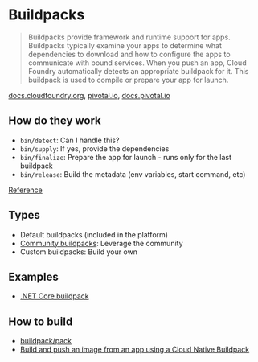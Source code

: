 # Buildpacks

> Buildpacks provide framework and runtime support for apps.
> Buildpacks typically examine your apps to determine what dependencies to download and how to configure the apps to communicate with bound services.
> When you push an app, Cloud Foundry automatically detects an appropriate buildpack for it.
> This buildpack is used to compile or prepare your app for launch.

[docs.cloudfoundry.org](https://docs.cloudfoundry.org/buildpacks/), [pivotal.io](https://pivotal.io/platform/pcf-components/buildpacks), [docs.pivotal.io](https://docs.pivotal.io/pivotalcf/2-6/buildpacks/)

## How do they work

- `bin/detect`: Can I handle this?
- `bin/supply`: If yes, provide the dependencies
- `bin/finalize`: Prepare the app for launch - runs only for the last buildpack
- `bin/release`: Build the metadata (env variables, start command, etc)

[Reference](https://basics-workshop.cloudfoundry.org/slides/#/38)

## Types

- Default buildpacks (included in the platform)
- [Community buildpacks](https://github.com/cloudfoundry-community/cf-docs-contrib/wiki/Buildpacks): Leverage the community
- Custom buildpacks: Build your own

## Examples

- [.NET Core buildpack](https://github.com/cloudfoundry/dotnet-core-buildpack)

## How to build

- [buildpack/pack](https://github.com/buildpack/pack)
- [Build and push an image from an app using a Cloud Native Buildpack](https://docs.microsoft.com/en-us/azure/container-registry/container-registry-tasks-pack-build)
